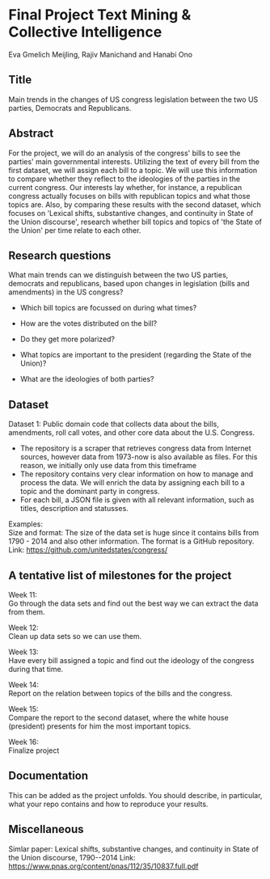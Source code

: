 Final Project Text Mining & Collective Intelligence
===========================

Eva Gmelich Meijling, Rajiv Manichand and Hanabi Ono

Title
-----

Main trends in the changes of US congress legislation between the two US parties, Democrats and Republicans.

Abstract
--------

For the project, we will do an analysis of the congress' bills to see the parties' main governmental interests. Utilizing the text of every bill from the first dataset, we will assign each bill to a topic. We will use this information to compare whether they reflect to the ideologies of the parties in the current congress. Our interests lay whether, for instance, a republican congress actually focuses on bills with republican topics and what those topics are. Also, by comparing these results with the second dataset, which focuses on 'Lexical shifts, substantive changes, and continuity in State of the Union discourse', research whether bill topics and topics of 'the State of the Union' per time relate to each other.

Research questions
------------------

What main trends can we distinguish between the two US parties, democrats and republicans, based upon changes in legislation (bills and amendments) in the US congress? 

-   Which bill topics are focussed on during what times?

-   How are the votes distributed on the bill?

-   Do they get more polarized?

-   What topics are important to the president (regarding the State of the Union)?

-   What are the ideologies of both parties?



Dataset
-------

Dataset 1:  Public domain code that collects data about the bills, amendments, roll call votes, and other core data about the U.S. Congress.

-   The repository is a scraper that retrieves congress data from Internet sources, however data from 1973-now is also available as files. For this reason, we initially only use data from this timeframe
-   The repository contains very clear information on how to manage and process the data. We will enrich the data by assigning each bill to a topic and the dominant party in congress.
-   For each bill, a JSON file is given with all relevant information, such as titles, description and statusses.

Examples:\
Size and format: The size of the data set is huge since it contains bills from 1790 - 2014 and also other information. The format is a GitHub repository.\
Link: <https://github.com/unitedstates/congress/>



A tentative list of milestones for the project
----------------------------------------------

Week 11:\
Go through the data sets and find out the best way we can extract the data from them.

Week 12:\
Clean up data sets so we can use them.

Week 13:\
Have every bill assigned a topic and find out the ideology of the congress during that time.

Week 14:\
Report on the relation between topics of the bills and the congress.

Week 15:\
Compare the report to the second dataset, where the white house (president) presents for him the most important topics.

Week 16:\
Finalize project

Documentation
-------------

This can be added as the project unfolds. You should describe, in particular, what your repo contains and how to reproduce your results.


Miscellaneous
-------------
Simlar paper:  Lexical shifts, substantive changes, and continuity in State of the Union discourse, 1790--2014
Link: <https://www.pnas.org/content/pnas/112/35/10837.full.pdf>
